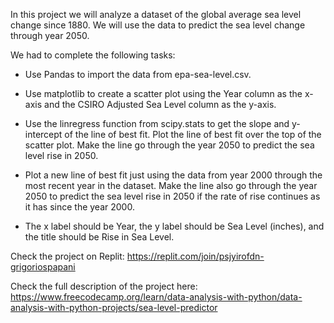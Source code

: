 In this project we will analyze a dataset of the global average sea level change since 1880. We will use the data to predict the sea level change through year 2050.

We had to complete the following tasks:

- Use Pandas to import the data from epa-sea-level.csv.
 
- Use matplotlib to create a scatter plot using the Year column as the x-axis and the CSIRO Adjusted Sea Level column as the y-axis.

- Use the linregress function from scipy.stats to get the slope and y-intercept of the line of best fit. Plot the line of best fit over the top of the scatter plot. Make the line go through the year 2050 to predict the sea level rise in 2050.
 
- Plot a new line of best fit just using the data from year 2000 through the most recent year in the dataset. Make the line also go through the year 2050 to predict the sea level rise in 2050 if the rate of rise continues as it has since the year 2000.

- The x label should be Year, the y label should be Sea Level (inches), and the title should be Rise in Sea Level.

Check the project on Replit: https://replit.com/join/psjyirofdn-grigoriospapani

Check the full description of the project here: https://www.freecodecamp.org/learn/data-analysis-with-python/data-analysis-with-python-projects/sea-level-predictor
